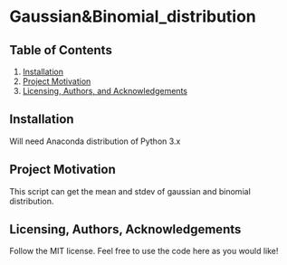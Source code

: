 # Gaussian&Binomial_distribution

## Table of Contents

1. [Installation](#installation)
2. [Project Motivation](#motivation)
3. [Licensing, Authors, and Acknowledgements](#licensing)

## Installation <a name="installation"></a>

Will need Anaconda distribution of Python 3.x

## Project Motivation<a name="motivation"></a>

This script can get the mean and stdev of gaussian and binomial distribution. 

## Licensing, Authors, Acknowledgements<a name="licensing"></a>

Follow the MIT license. Feel free to use the code here as you would like!


